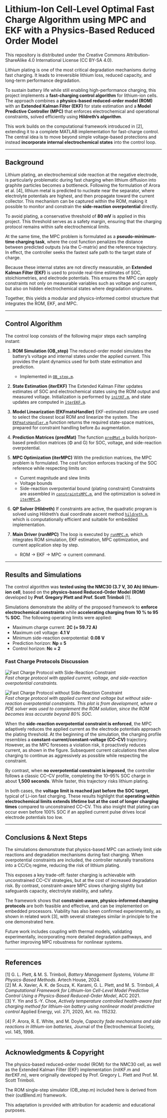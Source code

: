 # Lithium-Ion Cell-Level Optimal Fast Charge Algorithm using MPC and EKF with a Physics-Based Reduced Order Model
This repository is distributed under the Creative Commons Attribution-ShareAlike 4.0 International License (CC BY-SA 4.0).

Lithium plating is one of the most critical degradation mechanisms during fast charging. It leads to irreversible lithium loss, reduced capacity, and long-term performance degradation.

To sustain battery life while still enabling high-performance charging, this project implements a **fast-charging control algorithm** for lithium-ion cells. The approach combines a **physics-based reduced-order model (ROM)** with an **Extended Kalman Filter (EKF)** for state estimation and a **Model Predictive Controller (MPC)** that enforces electrochemical and operational constraints, solved efficiently using **Hildreth’s algorithm**.

This work builds on the computational framework introduced in \[2], extending it to a complete MATLAB implementation for fast-charge control. The central idea is to move beyond simple voltage-based protections and instead **incorporate internal electrochemical states** into the control loop.

---

## Background

Lithium plating, an electrochemical side reaction at the negative electrode, is particularly problematic during fast charging when lithium diffusion into graphite particles becomes a bottleneck. Following the formulation of Arora et al. \[4], lithium metal is predicted to nucleate near the separator, where electrolyte potentials are highest, and then propagate toward the current collector. This mechanism can be captured within the ROM, making it possible to monitor and constrain the **side-reaction overpotential** directly.

To avoid plating, a conservative threshold of **80 mV** is applied in this project. This threshold serves as a safety margin, ensuring that the charging protocol remains within safe electrochemical limits.

At the same time, the MPC problem is formulated as a **pseudo-minimum-time charging task**, where the cost function penalizes the distance between predicted outputs (via the C-matrix) and the reference trajectory. In effect, the controller seeks the fastest safe path to the target state of charge.

Because these internal states are not directly measurable, an **Extended Kalman Filter (EKF)** is used to provide real-time estimates of SOC, stoichiometries, and electrode potentials. This ensures the MPC can apply constraints not only on measurable variables such as voltage and current, but also on hidden electrochemical states where degradation originates.

Together, this yields a modular and physics-informed control structure that integrates the ROM, EKF, and MPC.

---

## Control Algorithm

The control loop consists of the following major steps each sampling instant:

1. **ROM Simulation (OB\_step)**
   The reduced-order model simulates the battery’s voltage and internal states under the applied current. This provides the plant dynamics used for both state estimation and prediction.
   * Implemented in [`OB_step.m`](src/MPC-EKF4FastCharge/OB_step.m).

2. **State Estimation (iterEKF)**
   The Extended Kalman Filter updates estimates of SOC and electrochemical states using the ROM output and measured voltage. Initialization is performed by [`initKF.m`](src/UTILITY/initKF.m), and state updates are computed in [`iterEKF.m`](src/UTILITY/iterEKF.m).

3. **Model Linearization (EKFmatsHandler)**
      EKF-estimated states are used to select the closest local ROM and linearize the system. The [`EKFmatsHandler.m`](src/MPC-EKF4FastCharge/EKFmatsHandler.m) function returns the required state-space matrices, prepared for constraint handling before Δu augmentation.

4. **Prediction Matrices (predMat)**
   The function [`predMat.m`](src/MPC-EKF4FastCharge/predMat.m) builds horizon-based prediction matrices (Φ and G) for SOC, voltage, and side-reaction overpotential.

5. **MPC Optimization (iterMPC)**
   With the prediction matrices, the MPC problem is formulated. The cost function enforces tracking of the SOC reference while respecting limits on:
     * Current magnitude and slew limits
     * Voltage bounds
     * Side-reaction overpotential bound (plating constraint)
   Constraints are assembled in [`constraintsMPC.m`](src/MPC-EKF4FastCharge/constraintsMPC.m), and the optimization is solved in [`iterMPC.m`](src/MPC-EKF4FastCharge/iterMPC.m).

6. **QP Solver (Hildreth)**
   If constraints are active, the quadratic program is solved using Hildreth’s dual coordinate ascent method [`hildreth.m`](src/MPC-EKF4FastCharge/hildreth.m), which is computationally efficient and suitable for embedded implementation.

7. **Main Driver (runMPC)**
   The loop is executed by [`runMPC.m`](src/MPC-EKF4FastCharge/runMPC.m), which integrates ROM simulation, EKF estimation, MPC optimization, and current application step by step.
   * ROM → EKF → MPC → current command.

---

## Results and Simulations

The control algorithm was **tested using the NMC30 (3.7 V, 30 Ah) lithium-ion cell**, based on the **physics-based Reduced-Order Model (ROM)** developed by **Prof. Gregory Plett and Prof. Scott Trimboli** [1].

Simulations demonstrate the ability of the proposed framework to **enforce electrochemical constraints** while **accelerating charging from 10 % to 95 % SOC**.
The following operating limits were applied:

* Maximum charge current: **2C (≈ 59.72 A)**
* Maximum cell voltage: **4.1 V**
* Minimum side-reaction overpotential: **0.08 V**
* Prediction horizon: **Np = 5**
* Control horizon: **Nc = 2**


### Fast Charge Protocols Discussion
![Fast Charge Protocol with Side-Reaction Constraint](assets/MPCEKF1095Phise.png)  
*Fast charge protocol with applied current, voltage, and side-reaction overpotential constraints.*  


![Fast Charge Protocol without Side-Reaction Constraint](assets/MPCEKF1095WOPhise.png)  
*Fast charge protocol with applied current and voltage but without side-reaction overpotential constraints. This plot is from development, where a PDE solver was used to complement the ROM solution, since the ROM becomes less accurate beyond 80% SOC.*  


When the **side-reaction overpotential constraint is enforced**, the MPC adaptively reduces the applied current as the electrode potentials approach the plating threshold. At the beginning of the simulation, the charging profile resembles a **constant-current/constant-voltage (CC–CV)** trajectory. However, as the MPC foresees a violation risk, it proactively reduces current, as shown in the figure. Subsequent current calculations then allow charging to continue as aggressively as possible while respecting the constraint.

By contrast, when **no overpotential constraint is imposed**, the controller follows a classic CC–CV profile, completing the 10–95% SOC charge in about **1,500 seconds**. While faster, this trajectory risks lithium plating.

In both cases, the **voltage limit is reached just before the SOC target**, typical of Li-ion fast charging. These results highlight that **operating within electrochemical limits extends lifetime but at the cost of longer charging times** compared to unconstrained CC–CV. This also insight that plating can occur even before 100% SOC if an applied current pulse drives local electrode potentials too low.


---

## Conclusions & Next Steps

The simulations demonstrate that physics-based MPC can actively limit side reactions and degradation mechanisms during fast charging. When overpotential constraints are included, the controller naturally transitions into a CC/Cη regime, reducing the risk of lithium plating.

This exposes a key trade-off: faster charging is achievable with unconstrained CC–CV strategies, but at the cost of increased degradation risk. By contrast, constraint-aware MPC slows charging slightly but safeguards capacity, electrolyte stability, and safety.

The framework shows that **constraint-aware, physics-informed charging protocols** are both feasible and effective, and can be implemented on embedded processors. Viability has also been confirmed experimentally, as shown in related work [3], with several strategies similar in principle to the one demonstrated here.

Future work includes coupling with thermal models, validating experimentally, incorporating more detailed degradation pathways, and further improving MPC robustness for nonlinear systems.


---

## References

[1] G. L. Plett, & M. S. Trimboli, *Battery Management Systems, Volume III: Physics-Based Methods*. Artech House, 2024.  
[2] M. A. Xavier, A. K. de Souza, K. Karami, G. L. Plett, and M. S. Trimboli, *A Computational Framework for Lithium-Ion Cell-Level Model Predictive Control Using a Physics-Based Reduced-Order Model*, ACC 2021.  
[3] Y. Yin and S.-Y. Choe, *Actively temperature controlled health-aware fast charging method for lithium-ion battery using nonlinear model predictive control* Applied Energy, vol. 271, 2020, Art. no. 115232. 

[4] P. Arora, R. E. White, and M. Doyle, *Capacity fade mechanisms and side reactions in lithium-ion batteries,* Journal of the Electrochemical Society, vol. 145, 1998.

---

## Acknowledgments & Copyright

The physics-based reduced-order model (ROM) for the NMC30 cell, as well as the Extended Kalman Filter (EKF) implementation (initKF.m and iterEKF.m), were originally developed by Prof. Gregory L. Plett and Prof. M. Scott Trimboli.

The ROM single-step simulator (OB_step.m) included here is derived from their (outBlend.m) framework.

This adaptation is provided with attribution for academic and educational purposes.